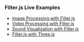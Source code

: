### Filter.js Live Examples

* [Image Processing with Filter.js](https://foo123.github.com/examples/filter/)
* [Video Processing with Filter.js](https://foo123.github.com/examples/filter-video/)
* [Sound Visualization with Filter.js](https://foo123.github.com/examples/filter-sound/)
* [Filter.js with Three.js](https://foo123.github.com/examples/filter-three/)
